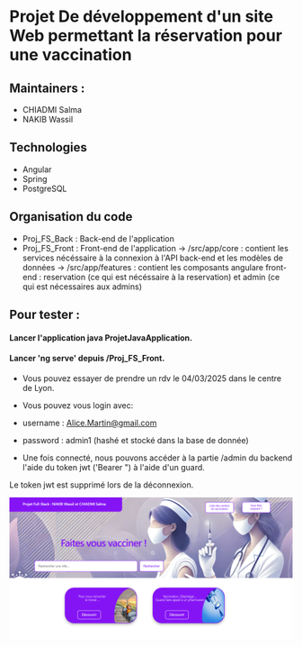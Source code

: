 # Projet De développement d'un site Web permettant la réservation pour une vaccination 

## Maintainers : 
- CHIADMI Salma
- NAKIB Wassil

## Technologies 
- Angular 
- Spring 
- PostgreSQL

## Organisation du code 
- Proj_FS_Back : Back-end de l'application 
- Proj_FS_Front : Front-end de l'application
    -> /src/app/core : contient les services nécéssaire à la connexion à l'API back-end et les modèles de données 
    -> /src/app/features : contient les composants angulare front-end : reservation (ce qui est nécéssaire à la reservation) et admin (ce qui est nécessaires aux admins)

## Pour tester :
#### Lancer l'application java ProjetJavaApplication.
#### Lancer 'ng serve' depuis /Proj_FS_Front.

-  Vous pouvez essayer de prendre un rdv le 04/03/2025 dans le centre de Lyon. 

- Vous pouvez vous login avec:
 - username : Alice.Martin@gmail.com
 - password : admin1 (hashé et stocké dans la base de donnée) 
  
 - Une fois connecté, nous pouvons accéder à la partie /admin du backend l'aide du token jwt ('Bearer <token>") à l'aide d'un guard.

 Le token jwt est supprimé lors de la déconnexion.





![Screenshot](/images_readme/FS.png)

